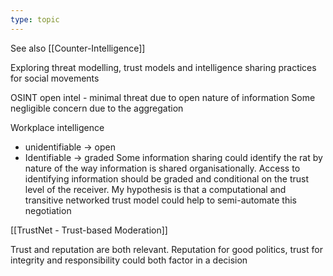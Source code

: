 ```yaml
---
type: topic
---
```

See also [[Counter-Intelligence]]

Exploring threat modelling, trust models and intelligence sharing practices for social movements

OSINT open intel - minimal threat due to open nature of information
Some negligible concern due to the aggregation 

Workplace intelligence 
- unidentifiable -> open
- Identifiable -> graded
Some information sharing could identify the rat by nature of the way information is shared organisationally. Access to identifying information should be graded and conditional on the trust level of the receiver. My hypothesis is that a computational and transitive networked trust model could help to semi-automate this negotiation 

[[TrustNet - Trust-based Moderation]]

Trust and reputation are both relevant. Reputation for good politics, trust for integrity and responsibility could both factor in a decision


